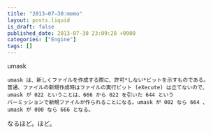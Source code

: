 ```yaml
---
title: "2013–07–30:memo"
layout: posts.liquid
is_draft: false
published_date: 2013-07-30 23:09:28 +0900
categories: ["Engine"]
tags: []
---
```


umask

    umask は、新しくファイルを作成する際に、許可*しない*ビットを示すものである。
    普通、ファイルの新規作成時はファイルの実行ビット (eXecute) は立てないので、
    umask が 022 ということは、666 から 022 を引いた 644 という
    パーミッションで新規ファイルが作られることになる。umask が 002 なら 664 、
    umask が 000 なら 666 となる。

なるほど。ほど。


